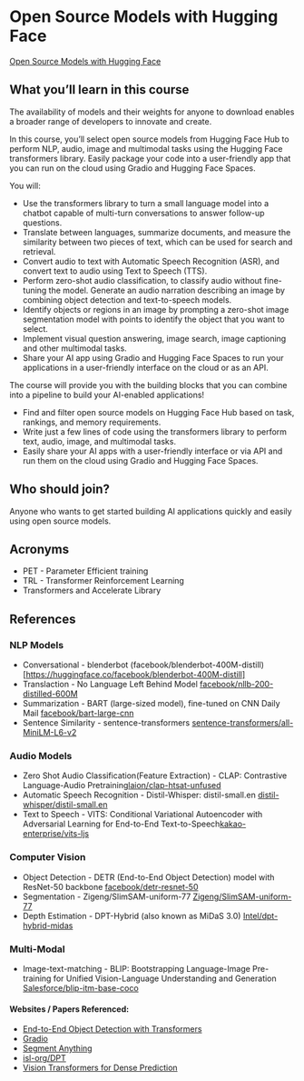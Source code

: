 # Open Source Models with Hugging Face

[Open Source Models with Hugging Face](https://www.deeplearning.ai/short-courses/open-source-models-hugging-face/)

## What you’ll learn in this course
The availability of models and their weights for anyone to download enables a broader range of developers to innovate and create.

In this course, you’ll select open source models from Hugging Face Hub to perform NLP, audio, image and multimodal tasks using the Hugging Face transformers library. Easily package your code into a user-friendly app that you can run on the cloud using Gradio and Hugging Face Spaces.

You will:

- Use the transformers library to turn a small language model into a chatbot capable of multi-turn conversations to answer follow-up questions.
- Translate between languages, summarize documents, and measure the similarity between two pieces of text, which can be used for search and retrieval.
- Convert audio to text with Automatic Speech Recognition (ASR), and convert text to audio using Text to Speech (TTS).
- Perform zero-shot audio classification, to classify audio without fine-tuning the model.
Generate an audio narration describing an image by combining object detection and text-to-speech models.  
- Identify objects or regions in an image by prompting a zero-shot image segmentation model with points to identify the object that you want to select.
- Implement visual question answering, image search, image captioning and other multimodal tasks.
- Share your AI app using Gradio and Hugging Face Spaces to run your applications in a user-friendly interface on the cloud or as an API. 

The course will provide you with the building blocks that you can combine into a pipeline to build your AI-enabled applications!

- Find and filter open source models on Hugging Face Hub based on task, rankings, and memory requirements.
- Write just a few lines of code using the transformers library to perform text, audio, image, and multimodal tasks.
- Easily share your AI apps with a user-friendly interface or via API and run them on the cloud using Gradio and Hugging Face Spaces.

## Who should join?
Anyone who wants to get started building AI applications quickly and easily using open source models.


## Acronyms 
- PET - Parameter Efficient training
- TRL - Transformer Reinforcement Learning
- Transformers and Accelerate Library 

## References

### NLP Models
- Conversational - blenderbot (facebook/blenderbot-400M-distill)[https://huggingface.co/facebook/blenderbot-400M-distill]
- Translaction - No Language Left Behind Model [facebook/nllb-200-distilled-600M](https://huggingface.co/facebook/nllb-200-distilled-600M)
- Summarization - BART (large-sized model), fine-tuned on CNN Daily Mail [facebook/bart-large-cnn](https://huggingface.co/facebook/bart-large-cnn)
- Sentence Similarity - sentence-transformers [sentence-transformers/all-MiniLM-L6-v2](https://huggingface.co/sentence-transformers/all-MiniLM-L6-v2)

### Audio Models
- Zero Shot Audio Classification(Feature Extraction) - CLAP: Contrastive Language-Audio Pretraining[laion/clap-htsat-unfused](https://huggingface.co/laion/clap-htsat-unfused)
- Automatic Speech Recognition - Distil-Whisper: distil-small.en [distil-whisper/distil-small.en](https://huggingface.co/distil-whisper/distil-small.en)
- Text to Speech -  VITS: Conditional Variational Autoencoder with Adversarial Learning for End-to-End Text-to-Speech[kakao-enterprise/vits-ljs](https://huggingface.co/kakao-enterprise/vits-ljs)

### Computer Vision 

- Object Detection - DETR (End-to-End Object Detection) model with ResNet-50 backbone [facebook/detr-resnet-50](https://huggingface.co/facebook/detr-resnet-50)
- Segmentation - Zigeng/SlimSAM-uniform-77 [Zigeng/SlimSAM-uniform-77](https://huggingface.co/Zigeng/SlimSAM-uniform-77)
- Depth Estimation - DPT-Hybrid (also known as MiDaS 3.0) [Intel/dpt-hybrid-midas](https://huggingface.co/Intel/dpt-hybrid-midas)

### Multi-Modal

- Image-text-matching - BLIP: Bootstrapping Language-Image Pre-training for Unified Vision-Language Understanding and Generation [Salesforce/blip-itm-base-coco](https://huggingface.co/Salesforce/blip-itm-base-coco)


#### Websites / Papers Referenced: 

- [End-to-End Object Detection with Transformers](https://arxiv.org/abs/2005.12872)
- [Gradio](https://www.gradio.app/)
- [Segment Anything](https://segment-anything.com/)
- [isl-org/DPT](https://github.com/isl-org/DPT)
- [Vision Transformers for Dense Prediction](https://arxiv.org/abs/2103.13413) 

